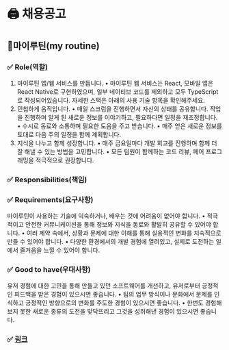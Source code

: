 #  🖨 채용공고



## 🏢마이루틴(my routine)

### ✅ Role(역할)

1. 마이루틴 앱/웹 서비스를 만듭니다.
       • 마이루틴 웹 서비스는 React, 모바일 앱은 React Native로 구현하였으며, 일부 네이티브 코드를 제외하고 모두 TypeScript로 작성되어있습니다. 자세한 스택은 아래의 사용 기술 항목을 확인해주세요.
2. 민첩하게 움직입니다.
       • 매일 스크럼을 진행하면서 자신의 상태를 공유합니다. 작업을 진행하며 알게 된 새로운 정보를 이야기하고, 필요하다면 일정을 재조정합니다.
       • 수시로 동료와 소통하며 필요한 도움을 주고 받습니다.
       • 매주 얻은 새로운 정보를 토대로 다음 주의 일정을 함께 계획합니다.
3. 지식을 나누고 함께 성장합니다.
       • 매주 금요일마다 개발 회고를 진행하며 함께 더 잘 해낼 수 있는 방법을 고민합니다.
       • 모든 팀원이 함께하는 코드 리뷰, 페어 프로그래밍을 적극적으로 권장합니다.

### ✅ Responsibilities(책임)



### ✅ Requirements(요구사항)

마이루틴이 사용하는 기술에 익숙하거나, 배우는 것에 어려움이 없어야 합니다.
• 적극적이고 안전한 커뮤니케이션을 통해 정보와 지식을 동료와 활발히 공유할 수 있어야 합니다.
• 여러 제약 속에서, 상황과 문제에 대한 이해를 통해 실용적인 변화를 지속적으로 만들 수 있어야 합니다.
• 다양한 환경에서의 개발 경험에 열려있고, 실제로 도전하는 일에서 즐거움을 느낄 수 있어야 합니다.

### ✅ Good to have(우대사항)

유저 경험에 대한 고민을 통해 만들고 있던 소프트웨어를 개선하고, 유저로부터 긍정적인 피드백을 받은 경험이 있으시면 좋습니다.
• 팀의 업무 방식이나 문화에서 문제를 인식하고 긍정적인 방향으로의 변화를 주도한 경험이 있으시면 좋습니다.
• 한번도 경험해보지 못한 새로운 종류의 도전을 맞닥뜨리고 그것을 성취해낸 경험이 있으시면 좋습니다.

### ✅ [링크](https://www.wanted.co.kr/wd/117346)

<br>

